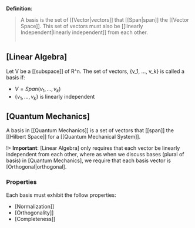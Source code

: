 **Definition**:
> A basis is the set of [[Vector|vectors]] that [[Span|span]] the [[Vector Space]]. This set of
vectors must also be [[linearly Independent|linearly independent]] from each other.
<br><br>

## [Linear Algebra]
Let V be a [[subspace]] of R^n. The set of vectors, {v_1, ..., v_k} is called a basis if:
- $V = Span(v_1, ..., v_k)$
- $\{v_1, ..., v_k\}$ is linearly independent

## [Quantum Mechanics]
A basis in [[Quantum Mechanics]] is a set of vectors that [[span]] the [[Hilbert Space]] for a [[Quantum Mechanical System]].

!> **Important**: [Linear Algebra] only requires that each vector be linearly independent from each other,
where as when we discuss bases (plural of basis) in [Quantum Mechanics], we require that
each basis vector is [Orthogonal|orthogonal].

### Properties
Each basis must exhibit the follow properties:
- [Normalization]]
- [Orthogonality]]
- [Completeness]]
